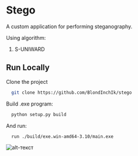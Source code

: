 # Stego

A custom application for performing steganography.

Using algorithm:

1. S-UNIWARD

## Run Locally

Clone the project

```bash
  git clone https://github.com/BlondInchIk/stego
```

Build .exe program:

```bash
  python setup.py build 
```

And run:

```bash
  run ./build/exe.win-amd64-3.10/main.exe
```
![alt-текст](https://raw.githubusercontent.com/BlondInchIk/stego/master/icon.ico "stego")

